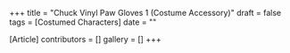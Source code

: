 +++
title = "Chuck Vinyl Paw Gloves 1 (Costume Accessory)"
draft = false
tags = [Costumed Characters]
date = ""

[Article]
contributors = []
gallery = []
+++